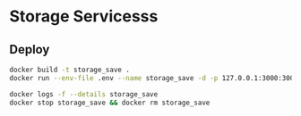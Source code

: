 # Storage Servicesss

## Deploy

```bash
docker build -t storage_save .
docker run --env-file .env --name storage_save -d -p 127.0.0.1:3000:3000 storage_save

docker logs -f --details storage_save
docker stop storage_save && docker rm storage_save
```
